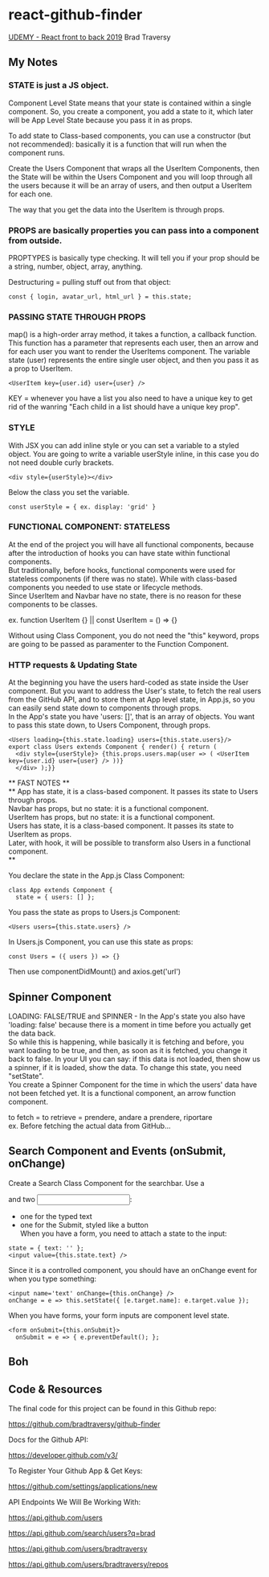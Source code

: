 # react-github-finder

[UDEMY - React front to back 2019](https://www.udemy.com/modern-react-front-to-back/learn/lecture/14969756#bookmarks)
Brad Traversy

## My Notes

### STATE is just a JS object.

Component Level State means that your state is contained within a single component. So, you create a component, you add a state to it, which later will be App Level State because you pass it in as props. <br>

To add state to Class-based components, you can use a constructor (but not recommended): basically it is a function that will run when the component runs.<br>

Create the Users Component that wraps all the UserItem Components, then the State will be within the Users Component and you will loop through all the users because it will be an array of users, and then output a UserItem for each one.<br>

The way that you get the data into the UserItem is through props.<br>

### PROPS are basically properties you can pass into a component from outside.

PROPTYPES is basically type checking. It will tell you if your prop should be a string, number, object, array, anything.<br>

Destructuring = pulling stuff out from that object:<br>

```
const { login, avatar_url, html_url } = this.state;
```

### PASSING STATE THROUGH PROPS

map() is a high-order array method, it takes a function, a callback function. This function has a parameter that represents each user, then an arrow and for each user you want to render the UserItems component. The variable state (user) represents the entire single user object, and then you pass it as a prop to UserItem.<br>

```
<UserItem key={user.id} user={user} />
```

KEY = whenever you have a list you also need to have a unique key to get rid of the wanring "Each child in a list should have a unique key prop".<br>

### STYLE

With JSX you can add inline style or you can set a variable to a styled object. You are going to write a variable userStyle inline, in this case you do not need double curly brackets.<br>

```
<div style={userStyle}></div>
```

Below the class you set the variable.

```
const userStyle = { ex. display: 'grid' }
```

### FUNCTIONAL COMPONENT: STATELESS

At the end of the project you will have all functional components, because after the introduction of hooks you can have state within functional components.<br>
But traditionally, before hooks, functional components were used for stateless components (if there was no state). While with class-based components you needed to use state or lifecycle methods.<br>
Since UserItem and Navbar have no state, there is no reason for these components to be classes.<br>

ex. function UserItem {} || const UserItem = () => {}

Without using Class Component, you do not need the "this" keyword, props are going to be passed as paramenter to the Function Component.

### HTTP requests & Updating State

At the beginning you have the users hard-coded as state inside the User component. But you want to address the User's state, to fetch the real users from the GitHub API, and to store them at App level state, in App.js, so you can easily send state down to components through props.<br>
In the App's state you have 'users: []', that is an array of objects. You want to pass this state down, to Users Component, through props.

```
<Users loading={this.state.loading} users={this.state.users}/>
export class Users extends Component { render() { return (
  <div style={userStyle}> {this.props.users.map(user => ( <UserItem key={user.id} user={user} /> ))}
  </div> );}}
```

** FAST NOTES ** <br>
** App has state, it is a class-based component. It passes its state to Users through props.<br>
Navbar has props, but no state: it is a functional component.<br>
UserItem has props, but no state: it is a functional component.<br>
Users has state, it is a class-based component. It passes its state to UserItem as props.<br>
Later, with hook, it will be possible to transform also Users in a functional component.<br> **

You declare the state in the App.js Class Component:

```
class App extends Component {
  state = { users: [] };
```

You pass the state as props to Users.js Component:

```
<Users users={this.state.users} />
```

In Users.js Component, you can use this state as props:

```
const Users = ({ users }) => {}
```

Then use componentDidMount() and axios.get('url')

## Spinner Component

LOADING: FALSE/TRUE and SPINNER - In the App's state you also have 'loading: false' because there is a moment in time before you actually get the data back.<br>
So while this is happening, while basically it is fetching and before, you want loading to be true, and then, as soon as it is fetched, you change it back to false. In your UI you can say: if this data is not loaded, then show us a spinner, if it is loaded, show the data. To change this state, you need "setState". <br>
You create a Spinner Component for the time in which the users' data have not been fetched yet. It is a functional component, an arrow function component.<br>

to fetch = to retrieve = prendere, andare a prendere, riportare<br>
ex. Before fetching the actual data from GitHub...

## Search Component and Events (onSubmit, onChange)

Create a Search Class Component for the searchbar. Use a <form> and two <input>:<br>

- one for the typed text<br>
- one for the Submit, styled like a button<br>
  When you have a form, you need to attach a state to the input:

```
state = { text: '' };
<input value={this.state.text} />
```

Since it is a controlled component, you should have an onChange event for when you type something:

```
<input name='text' onChange={this.onChange} />
onChange = e => this.setState({ [e.target.name]: e.target.value });
```

When you have forms, your form inputs are component level state. <br>

```
<form onSubmit={this.onSubmit}>
  onSubmit = e => { e.preventDefault(); };
```

## Boh

## Code & Resources

The final code for this project can be found in this Github repo:

https://github.com/bradtraversy/github-finder

Docs for the Github API:

https://developer.github.com/v3/

To Register Your Github App & Get Keys:

https://github.com/settings/applications/new

API Endpoints We Will Be Working With:

https://api.github.com/users

https://api.github.com/search/users?q=brad

https://api.github.com/users/bradtraversy

https://api.github.com/users/bradtraversy/repos
